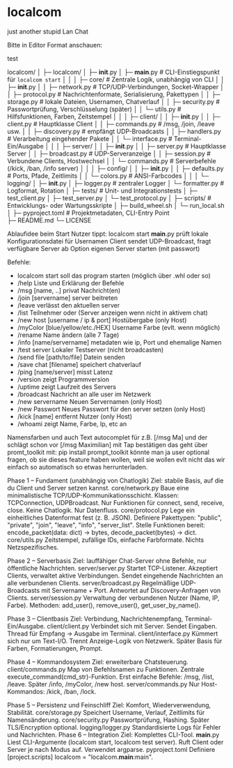 # localcom
just another stupid Lan Chat

Bitte in Editor Format anschauen:


test


localcom/
│
├─ localcom/
│   ├─ __init__.py
│   ├─ __main__.py                # CLI-Einstiegspunkt für `localcom start`
│   │
│   ├─ core/                      # Zentrale Logik, unabhängig von CLI
│   │   ├─ __init__.py
│   │   ├─ network.py             # TCP/UDP-Verbindungen, Socket-Wrapper
│   │   ├─ protocol.py            # Nachrichtenformate, Serialisierung, Pakettypen
│   │   ├─ storage.py             # lokale Dateien, Usernamen, Chatverlauf
│   │   ├─ security.py            # Passwortprüfung, Verschlüsselung (später)
│   │   └─ utils.py               # Hilfsfunktionen, Farben, Zeitstempel
│   │
│   ├─ client/
│   │   ├─ __init__.py
│   │   ├─ client.py              # Hauptklasse Client
│   │   ├─ commands.py            # /msg, /join, /leave usw.
│   │   ├─ discovery.py           # empfängt UDP-Broadcasts
│   │   ├─ handlers.py            # Verarbeitung eingehender Pakete
│   │   └─ interface.py           # Terminal-Ein/Ausgabe
│   │
│   ├─ server/
│   │   ├─ __init__.py
│   │   ├─ server.py              # Hauptklasse Server
│   │   ├─ broadcast.py           # UDP-Serveranzeige
│   │   ├─ session.py             # Verbundene Clients, Hostwechsel
│   │   └─ commands.py            # Serverbefehle (/kick, /ban, /info server)
│   │
│   ├─ config/
│   │   ├─ __init__.py
│   │   ├─ defaults.py            # Ports, Pfade, Zeitlimits
│   │   └─ colors.py              # ANSI-Farbcodes
│   │
│   └─ logging/
│       ├─ __init__.py
│       ├─ logger.py              # zentraler Logger
│       └─ formatter.py           # Logformat, Rotation
│
├─ tests/                         # Unit- und Integrationstests
│   ├─ test_client.py
│   ├─ test_server.py
│   └─ test_protocol.py
│
├─ scripts/                       # Entwicklungs- oder Wartungsskripte
│   ├─ build_wheel.sh
│   └─ run_local.sh
│
├─ pyproject.toml                 # Projektmetadaten, CLI-Entry Point  
├─ README.md
└─ LICENSE



Ablaufidee beim Start
Nutzer tippt:
localcom start
__main__.py prüft lokale Konfigurationsdatei für Usernamen
Client sendet UDP-Broadcast, fragt verfügbare Server ab
Option eigenen Server starten (mit passwort) 


Befehle:

- localcom start				     soll das program starten (möglich über .whl oder so)
- /help							     Liste und Erklärung der Befehle
- /msg [name, ..]				     privat Nachricht(en)
- /join [servername]			     server beitreten
- /leave						     verlässt den aktuellen server
- /list							     Teilnehmer oder (Server anzeigen wenn nicht in aktivem chat)
- /new host [username / ip & port]	 Hostübergabe (only Host)
- /myColor [blue/yellow/etc./HEX]    Username Farbe (evlt. wenn möglich)
- /rename							 Name ändern (alle 7 Tage)
- /info [name/servername]			 metadaten wie ip, Port und ehemalige Namen
- /test server						 Lokaler Testserver (nicht broadcasten)
- /send file [path/to/file]			 Datein senden
- /save chat [filename]				 speichert chatverlauf
- /ping [name/server]				 misst Latenz 
- /version							 zeigt Programmversion 
- /uptime							 zeigt Laufzeit des Servers 
- /broadcast 						 Nachricht an alle user im Netzwerk
- /new servername					 Neuen Servernamen (only Host)
- /new Passwort					     Neues Passwort für den server setzen (only Host)
- /kick [name]						 entfernt Nutzer (only Host)
- /whoami							 zeigt Name, Farbe, Ip, etc an



Namensfarben und auch Text autocomplet für z.B. [/msg Ma] und der schlägt schon vor [/msg Maximilian] mit Tap bestätigen
das geht über promt_toolkit
mit: pip install prompt_toolkit
könnte man ja user optional fragen, ob sie dieses feature haben wollen, weil sie wollen evlt nicht das wir einfach so
automatisch so etwas herrunterladen.



Phase 1 – Fundament (unabhängig von Chatlogik)
Ziel: stabile Basis, auf die du Client und Server setzen kannst.
core/network.py
Baue eine minimalistische TCP/UDP-Kommunikationsschicht.
Klassen: TCPConnection, UDPBroadcast.
Nur Funktionen für connect, send, receive, close.
Keine Chatlogik. Nur Datenfluss.
core/protocol.py
Lege ein einheitliches Datenformat fest (z. B. JSON).
Definiere Pakettypen:
"public", "private", "join", "leave", "info", "server_list".
Stelle Funktionen bereit: encode_packet(data: dict) -> bytes, decode_packet(bytes) -> dict.
core/utils.py
Zeitstempel, zufällige IDs, einfache Farbformate.
Nichts Netzspezifisches.

Phase 2 – Serverbasis
Ziel: lauffähiger Chat-Server ohne Befehle, nur öffentliche Nachrichten.
server/server.py
Startet TCP-Listener.
Akzeptiert Clients, verwaltet aktive Verbindungen.
Sendet eingehende Nachrichten an alle verbundenen Clients.
server/broadcast.py
Regelmäßige UDP-Broadcasts mit Servername + Port.
Antwortet auf Discovery-Anfragen von Clients.
server/session.py
Verwaltung der verbundenen Nutzer (Name, IP, Farbe).
Methoden: add_user(), remove_user(), get_user_by_name().

Phase 3 – Clientbasis
Ziel: Verbindung, Nachrichtenempfang, Terminal-Ein/Ausgabe.
client/client.py
Verbindet sich mit Server.
Sendet Eingaben.
Thread für Empfang → Ausgabe im Terminal.
client/interface.py
Kümmert sich nur um Text-I/O.
Trennt Anzeige-Logik von Netzwerk.
Später Basis für Farben, Formatierungen, Prompt.

Phase 4 – Kommandosystem
Ziel: erweiterbare Chatsteuerung.
client/commands.py
Map von Befehlsnamen zu Funktionen.
Zentrale execute_command(cmd_str)-Funktion.
Erst einfache Befehle: /msg, /list, /leave.
Später /info, /myColor, /new host.
server/commands.py
Nur Host-Kommandos: /kick, /ban, /lock.

Phase 5 – Persistenz und Feinschliff
Ziel: Komfort, Wiederverwendung, Stabilität.
core/storage.py
Speichert Username, Verlauf, Zeitlimits für Namensänderung.
core/security.py
Passwortprüfung, Hashing.
Später TLS/Encryption optional.
logging/logger.py
Standardisierte Logs für Fehler und Nachrichten.
Phase 6 – Integration
Ziel: Komplettes CLI-Tool.
__main__.py
Liest CLI-Argumente (localcom start, localcom test server).
Ruft Client oder Server je nach Modus auf.
Verwendet argparse.
pyproject.toml
Definiere [project.scripts] localcom = "localcom.__main__:main".